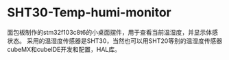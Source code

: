 ﻿# SHT30-Temp-humi-monitor
面包板制作的stm32f103c8t6的小桌面摆件，用于查看当前温湿度，并显示体感状态。
采用的温湿度传感器是SHT30，当然也可以用SHT20等别的温湿度传感器
cubeMX和cubeIDE开发和配置，HAL库。
